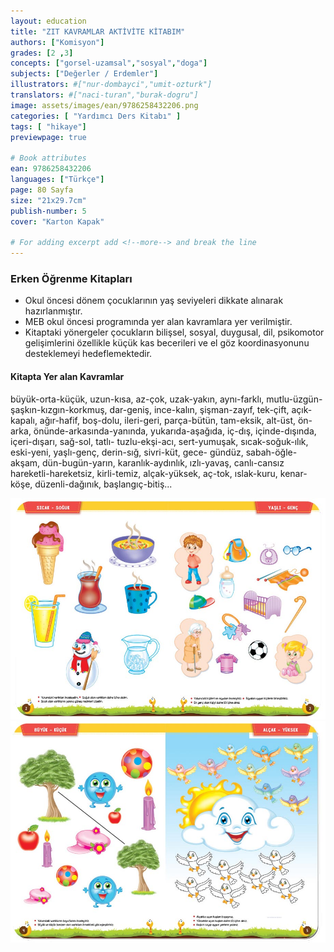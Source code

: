 ```yaml
---
layout: education
title: "ZIT KAVRAMLAR AKTİVİTE KİTABIM"
authors: ["Komisyon"]
grades: [2 ,3]
concepts: ["gorsel-uzamsal","sosyal","doga"]
subjects: ["Değerler / Erdemler"]
illustrators: #["nur-dombayci","umit-ozturk"]
translators: #["naci-turan","burak-dogru"]
image: assets/images/ean/9786258432206.png
categories: [ "Yardımcı Ders Kitabı" ]
tags: [ "hikaye"]
previewpage: true

# Book attributes
ean: 9786258432206
languages: ["Türkçe"]
page: 80 Sayfa
size: "21x29.7cm"
publish-number: 5
cover: "Karton Kapak"

# For adding excerpt add <!--more--> and break the line
---
```

<!--more--> 

### Erken Öğrenme Kitapları
- Okul öncesi dönem çocuklarının yaş seviyeleri dikkate alınarak hazırlanmıştır.
- MEB okul öncesi programında yer alan kavramlara yer verilmiştir.
- Kitaptaki yönergeler çocukların bilişsel, sosyal, duygusal, dil, psikomotor gelişimlerini özellikle küçük kas becerileri ve el göz koordinasyonunu desteklemeyi hedeflemektedir.

#### Kitapta Yer alan Kavramlar
büyük-orta-küçük, uzun-kısa, az-çok, uzak-yakın, aynı-farklı, mutlu-üzgün-şaşkın-kızgın-korkmuş, dar-geniş, ince-kalın, şişman-zayıf, tek-çift, açık-kapalı, ağır-hafif, boş-dolu, ileri-geri, parça-bütün, tam-eksik, alt-üst, ön-arka, önünde-arkasında-yanında, yukarıda-aşağıda, iç-dış, içinde-dışında, içeri-dışarı, sağ-sol, tatlı- tuzlu-ekşi-acı, sert-yumuşak, sıcak-soğuk-ılık, eski-yeni, yaşlı-genç, derin-sığ, sivri-küt, gece- gündüz, sabah-öğle-akşam, dün-bugün-yarın, karanlık-aydınlık,  ızlı-yavaş, canlı-cansız hareketli-hareketsiz, kirli-temiz, alçak-yüksek, aç-tok, ıslak-kuru, kenar-köşe, düzenli-dağınık, başlangıç-bitiş...

<div class="container">
  <div class="row">
    <div class="col-12">
      <img src="/assets/images/educations/zit-kavramlar-aktivite-kitabim/kavramlar-ornek-sayfa.jpg" alt="">
    </div>
    <div class="col-12">
      <img src="/assets/images/educations/zit-kavramlar-aktivite-kitabim/kavramlar-ornek-sayfa1.jpg" alt="">
    </div>
      </div>
        </div>